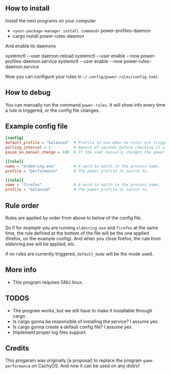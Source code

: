 ## How to install
Install the next programs on your computer

- `<your-package-manager install command>` power-profiles-daemon
- cargo install power-rules-daemon

And enable its daemons

systemctl --user daemon-reload
systemctl --user enable --now power-profiles-daemon.service
systemctl --user enable --now power-rules-daemon.service

Now you can configure your rules in `~/.config/power-rules/config.toml`.

## How to debug
You can manually run the command `power-rules`. It will show info every time
a rule is triggered, or the config file changes.

## Example config file
```toml
[config]
default_profile = "balanced"  # Profile to use when no rules are triggered atm.
polling_interval = 5          # Amount of seconds before checking if a rule is triggered.
pause_on_manual_change = 180  # If the user manually changes the power profile (through the desktop environment gui, for example), the daemon paused for n minutes.

[[rule]]
name = "eldenring.exe"        # A word to match in the process name.
profile = "performance"       # The power profile to switch to.

[[rule]]
name = "firefox"              # A word to match in the process name.
profile = "balanced"          # The power profile to switch to.

```

## Rule order
Rules are applied by order from above to below of the config file.

So if for example you are running `eldenring.exe` and `firefox` at the same time, the rule defined at the bottom of the file will be the one applied (firefox, on the example config). And when you close firefox, the rule from eldenring.exe will be applied, etc.

if no rules are currently triggered, `default_mode` will be the mode used.

## More info
- This program requires GNU linux.

## TODOS
- The program works, but we still have to make it installable through cargo.
- Is cargo gonna be responsible of installing the service? I assume yes.
- Is cargo gonna create a default config file? I assume yes.
- Implement proper log files support.

## Credits
This progaram was originally [a proposal] to replace the program `game-performance` on CachyOS. And now it can be used on any distro!
